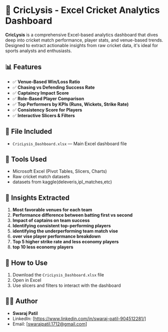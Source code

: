# 🏏 CricLysis - Excel Cricket Analytics Dashboard

**CricLysis** is a comprehensive Excel-based analytics dashboard that dives deep into cricket match performance, player stats, and venue-based trends. Designed to extract actionable insights from raw cricket data, it's ideal for sports analysts and enthusiasts.


## 📊 Features

- ✅ **Venue-Based Win/Loss Ratio**
- ✅ **Chasing vs Defending Success Rate**
- ✅ **Captaincy Impact Score**
- ✅ **Role-Based Player Comparison**
- ✅ **Top Performers by KPIs (Runs, Wickets, Strike Rate)**
- ✅ **Consistency Score for Players**
- ✅ **Interactive Slicers & Filters**


## 📁 File Included

- `CricLysis_Dashboard.xlsx` — Main Excel dashboard file


## 📌 Tools Used

- Microsoft Excel (Pivot Tables, Slicers, Charts)
- Raw cricket match datasets
- datasets from kaggle(deleveris,ipl_matches,etc)


## 🧠 Insights Extracted

1. **Most favorable venues for each team**
2. **Performance difference between batting first vs second**
3. **Impact of captains on team success**
4. **Identifying consistent top-performing players**
5. **identifying the underperforming team match vise**
6. **over vise player performance breakdown**
7. **Top 5 higher strike rate and less economy players**
8. **top 10 less economy players**


## 🚀 How to Use

1. Download the `CricLysis_Dashboard.xlsx` file
2. Open in Excel
3. Use slicers and filters to interact with the dashboard


## 👨‍💻 Author

- **Swaraj Patil**
- LinkedIn: [https://www.linkedin.com/in/swaraj-patil-904512281/]
- Email: [swarajpatil.1712@gmail.com]

